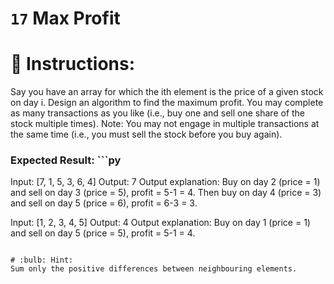 # `17` **Max Profit**

# :pencil: Instructions:
Say you have an array for which the ith element is the price of a given stock on day i.
Design an algorithm to find the maximum profit. You may complete as many transactions as you like
(i.e., buy one and sell one share of the stock multiple times).
Note: You may not engage in multiple transactions at the same time
(i.e., you must sell the stock before you buy again).

### Expected Result:          ```py
Input: [7, 1, 5, 3, 6, 4]
Output: 7
Output explanation: Buy on day 2 (price = 1) and sell on day 3  (price = 5), profit = 5-1 = 4.
Then buy on day 4 (price = 3) and sell on day 5 (price = 6), profit = 6-3 = 3.

Input: [1, 2, 3, 4, 5]
Output: 4
Output explanation: Buy on day 1 (price = 1) and sell on day 5 (price = 5), profit = 5-1 = 4.
```

# :bulb: Hint:
Sum only the positive differences between neighbouring elements.